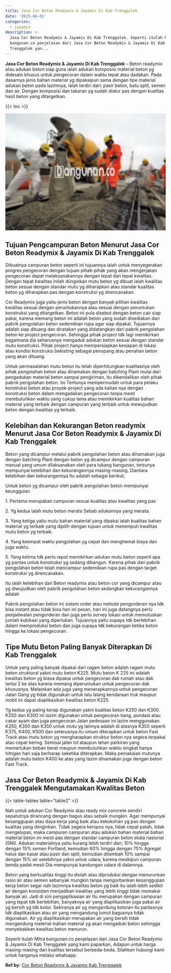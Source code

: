 ```yaml
---
title: Jasa Cor Beton Readymix & Jayamix Di Kab Trenggalek
date: '2025-06-01'
categories:
  - jayamix
description: >-
  Jasa Cor Beton Readymix & Jayamix Di Kab Trenggalek. Seperti itulah Mitra
  bangunan.co penjelasan dari Jasa Cor Beton Readymix & Jayamix Di Kab
  Trenggalek yan...
---
```


**Jasa Cor Beton Readymix & Jayamix Di Kab Trenggalek** – Beton readymix atau adukan beton siap guna ialah adukan komposisi material beton yg didesain khusus untuk pengecoran dalam waktu tepat atau dadakan. Pada dasarnya jenis bahan material yg dipakaipun sama dengan tipe material adukan beton pada lazimnya, ialah terdiri dari: pasir beton, batu split, semen dan air. Dengan komposisi dan takaran yg sudah diatur pas dengan kualitas hasil beton yang ditargetkan.

{{< toc >}}

![Jasa Cor Beton Readymix & Jayamix Di Kab Trenggalek](/images/jasa-cor-readymix-30.png)

## Tujuan Pengcampuran Beton Menurut Jasa Cor Beton Readymix & Jayamix Di Kab Trenggalek

Dibuatnya campuran beton seperti ini tujuannya ialah untuk menyegerakan progres pengecoran dengan tujuan pihak-pihak yang akan mengerjakan pengecoran dapat melaksanakannya dengan tepat dan tepat kwalitas. Dengan tepat kwalitas inilah diinginkan mutu beton yg dibuat ialah kwalitas beton sesuai dengan standar mutu yg diharapkan atau standar kualitas beton yg diharapkan pas dengan konstruksi yg direncanakan.

Cor Readymix juga yaitu jenis beton dengan banyak pilihan kwalitas kwalitas sesuai dengan peruntukannya atau sesuai dengan peruntukan konstruksi yang ditargetkan. Beton ini pula disebut dengan beton cair siap pakai, karena memang beton ini adalah beton yang sudah disediakan dari pabrik pengolahan beton sedemikian rupa agar siap dipakai. Tujuannya adalah siap dituang dan diratakan yang didatangkan dari pabrik pengolahan beton ke project pengecoran. Sehingga pihak project tdk lagi memikirkan bagaimana dia seharusnya mengaduk adukan beton sesuai dengan standar mutu konstruksi. Pihak project hanya mempersiapkan kesiapan di lokasi atau kondisi konstruksi bekisting sebagai penopang atau penahan beton yang akan dituang.

Untuk permasalahan mutu beton itu telah diperhitungkan kualitasnya oleh pihak pengolahan beton atau dinamakan dengan batching Plant mulai dari pengadukan material beton sampai pengiriman, itu dikendalikan oleh pihak pabrik pengolahan beton. Ini Tentunya mempermudah untuk para pelaku konstruksi beton atau proyek-project yang ada kaitan nya dengan konstruksi beton dalam mengadakan pengecoran tanpa mesti membutuhkan waktu yang cukup lama atau memikirkan kualitas bahan material yang terbaik dengan campuran yang terbaik untuk mewujudkan beton dengan kwalitas yg terbaik.

## Kelebihan dan Kekurangan Beton readymix Menurut Jasa Cor Beton Readymix & Jayamix Di Kab Trenggalek

Beton yang dicampur melalui pabrik pengolahan beton atau dinamakan juga dengan batching Plant dengan beton yg dicampur dengan campuran manual yang umum dilaksanakan oleh para tukang bangunan, tentunya mempunyai kelebihan dan kekurangannya masing-masing. Diantara kelebihan dan kekurangannya Itu adalah sebagai berikut;

Untuk beton yg dicampur oleh pabrik pengolahan beton mempunyai keunggulan

1\. Pertama merupakan campuran sesuai kualitas atau kwalitas yang pas

2\. Yg kedua ialah mutu beton merata Sebab adukannya yang merata.

3\. Yang ketiga yaitu mutu bahan material yang dipakai ialah kualitas bahan material yg terbaik yang dipilih dengan tujuan untuk menempuh kwalitas mutu beton yg terbaik.

4\. Yang keempat waktu pengolahan yg cepat dan menghemat biaya dan juga waktu.

5\. Yang kelima tdk perlu repot memikirkan adukan mutu beton seperti apa yg pantas untuk konstruksi yg sedang dibangun. Karena pihak dari pabrik pengolahan beton telah mencampur sedemikian rupa pas dengan target konstruksi yg direncanakan.

Itu ialah kelebihan dari Beton readymix atau beton cor yang dicampur atau yg diwujudkan oleh pabrik pengolahan beton sedangkan kekurangannya adalah

Pabrik pengolahan beton ini sistem order atau metode pengorderan nya tdk bisa instant atau tidak bisa hari ini pesan, hari ini juga datangnya perlu penjadwalan pengorderan dan juga perlu survey lokasi untuk memutuskan jumlah kubikasi yang diperlukan. Tujuannya yaitu supaya tdk berlebihan dalam memproduksi beton dan juga supaya tdk kekurangan ketika beton hingga ke lokasi pengecoran.

## Tipe Mutu Beton Paling Banyak Diterapkan Di Kab Trenggalek

Untuk yang paling banyak dipakai dari ragam beton adalah ragam mutu beton struktural yakni mutu beton K225. Mutu beton K 225 ini adalah kwalitas beton yg biasa dipakai untuk pengecoran dak rumah atau dak lantai 2 ke atas karena memang diperuntukan untuk pengecoran dak khususnya. Melainkan ada juga yang menerapkannya untuk pengecoran Jalan Gang yg tidak digunakan untuk lalu lalang kendaraan truk maupun mobil ini dapat diaplikasikan kwalitas beton K225.

Yg kedua yg paling kerap digunakan yakni kualitas beton K250 dan K300. K250 dan K300 ini lazim digunakan untuk pengecoran tiang, pondasi atau cakar ayam dan juga pengecoran Jalan pedesaan ini lazim menggunakan K250, K300 dan K350 untuk mutu yg lainnya adalah di atasnya K350 seperti K375, K400, K500 dan seterusnya itu umum diterapkan untuk beton Fast Track atau mutu beton yg mengharapkan struktur beton nya segera terpakai atau cepat kering. Semisal jalan tol ataupun lahan parkiran yang memerlukan beban berat maupun membutuhkan waktu singkat hanya hitngan hari saja berharap seketika diterapkan. Maka pemakaian mutunya adalah mutu beton K400 ke atas yang lazim dinamakan juga dengan beton Fast Track.

## Jasa Cor Beton Readymix & Jayamix Di Kab Trenggalek Mengutamakan Kwalitas Beton

{{< table-tables table="table2" >}}

Nah untuk adukan Cor Readymix atau ready mix concrete sendiri sepatutnya dirancang dengan bagus atau sebaik mungkin. Agar mempunyai kesanggupan atau daya kerja yang baik atau kekokohan yg pas dengan kualitas yang diinginkan. Tidak segera keropos nya, tidak cepat patah, tidak mengelupas, maka campuran campuran atau adukan bahan material bahan material beton ini mesti pas dengan standar campuran beton skala nasional (SNI). Adukan materialnya yaitu kurang lebih terdiri dari; 10% hingga dengan 15% semen Portland, kemudian 60% hingga dengan 75% Agregat halus dan kasar atau pasir dan split, kemudian ditambah 10% sampai dengan 15% air selebihnya yakni untuk udara, karena meskipun campuran benda padat mesti Dia mempunyai kandungan udara di dalamnya.

Beton yang berkualitas tinggi itu diolah atau diproduksi dengan menurunkan rasio air atau semen sebanyak mungkin tanpa mengorbankan kesanggupan kerja beton segar nah lazimnya kwalitas beton yg baik itu ialah lebih sedikit air dengan konsisten menjadikan kwalitas yang lebih tinggi tidak memakai banyak air. Jadi di sini pengaplikasian air Itu merupakan dengan campuran yang tepat tdk berlebihan, banyaknya air yang diaplikasikan juga pakai air yg bersih yg tdk kotor. Sekiranya air yg mengandung kotoran itu pantasnya tdk diaplikasikan atau air yang mengandung lumut bagusnya tidak digunakan. Air yg diaplikasikan merupakan air yang bersih tidak mengandung material-bahan material yg akan mengaduki beton sehingga menyebabkan kwalitas beton menurun.

Seperti itulah Mitra bangunan.co penjelasan dari Jasa Cor Beton Readymix & Jayamix Di Kab Trenggalek yang kami paparkan, Adapun untuk harga masing-masing dari kualitas tersebut berbeda-beda. Silahkan hubungi kami untuk harganya melalui whatsapp.

**Ref by:** [Cor Beton Readymix & Jayamix Kab Trenggalek](https://id.wikipedia.org/wiki/Cor)
